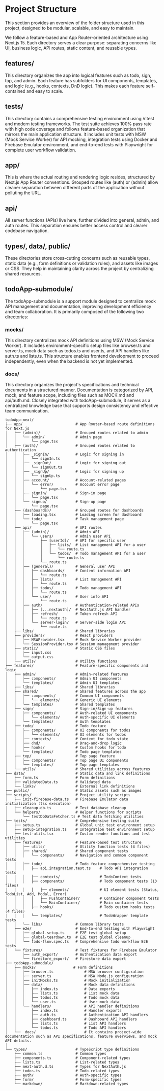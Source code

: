 # Project Structure

This section provides an overview of the folder structure used in this project, designed to be modular, scalable, and easy to maintain.

We follow a feature-based and App Router-oriented architecture using Next.js 15. Each directory serves a clear purpose: separating concerns like UI, business logic, API routes, static content, and reusable types.

## features/

This directory organizes the app into logical features such as todo, sign, top, and admin. Each feature has subfolders for UI components, templates, and logic (e.g., hooks, contexts, DnD logic). This makes each feature self-contained and easy to scale.

## tests/

This directory contains a comprehensive testing environment using Vitest and modern testing frameworks. The test suite achieves 100% pass rate with high code coverage and follows feature-based organization that mirrors the main application structure. It includes unit tests with MSW (Mock Service Worker) for API mocking, integration tests using Docker and Firebase Emulator environment, and end-to-end tests with Playwright for complete user workflow validation.

## app/

This is where the actual routing and rendering logic resides, structured by Next.js App Router conventions. Grouped routes like (auth) or (admin) allow cleaner separation between different parts of the application without polluting the URL.

## api/

All server functions (APIs) live here, further divided into general, admin, and auth routes. This separation ensures better access control and clearer codebase navigation.

## types/, data/, public/

These directories store cross-cutting concerns such as reusable types, static data (e.g., form definitions or validation rules), and assets like images or CSS. They help in maintaining clarity across the project by centralizing shared resources.

## todoApp-submodule/

The todoApp-submodule is a support module designed to centralize mock API management and documentation, improving development efficiency and team collaboration. It is primarily composed of the following two directories:

### mocks/

This directory centralizes mock API definitions using MSW (Mock Service Worker). It includes environment-specific setup files like browser.ts and server.ts, mock data such as todos.ts and user.ts, and API handlers like auth.ts and lists.ts. This structure enables frontend development to proceed independently, even when the backend is not yet implemented.

### docs/

This directory organizes the project's specifications and technical documents in a structured manner. Documentation is categorized by API, mock, and feature scope, including files such as MOCK.md and api/auth.md. Closely integrated with todoApp-submodule, it serves as a centralized knowledge base that supports design consistency and effective team communication.

```
todoApp-next/
├── app/                        # App Router-based route definitions for Next.js
│   ├── (admin)/                # Grouped routes related to admin
│   │   └── admin/              # Admin page
│   │       └── page.tsx
│   ├── (auth)/                 # Grouped routes related to authentication
│   │   ├── _signIn/            # Logic for signing in
│   │   │   └── signIn.ts
│   │   ├── _signOut/           # Logic for signing out
│   │   │   └── signOut.ts
│   │   ├── _signUp/            # Logic for signing up
│   │   │   └── signUp.ts
│   │   ├── account/            # Account-related pages
│   │   │   └── error/          # Account error page
│   │   │       └── page.tsx
│   │   ├── signin/             # Sign-in page
│   │   │   └── page.tsx
│   │   └── signup/             # Sign-up page
│   │       └── page.tsx
│   ├── (dashboards)/           # Grouped routes for dashboards
│   │   ├── loading.tsx         # Loading screen for dashboard
│   │   └── todo/               # Task management page
│   │       └── page.tsx
│   ├── api/                    # API routes
│   │   ├── (admin)/            # Admin API
│   │   │   └── users/          # Admin user API
│   │   │       ├── [userId]/   # API for specific user
│   │   │       │   ├── lists/  # List management API for a user
│   │   │       │   │   └── route.ts
│   │   │       │   └── todos/  # Todo management API for a user
│   │   │       │       └── route.ts
│   │   │       └── route.ts
│   │   ├── (general)/          # General user API
│   │   │   ├── dashboards/     # Content information API
│   │   │   │   └── route.ts
│   │   │   ├── lists/          # List management API
│   │   │   │   └── route.ts
│   │   │   ├── todos/          # Todo management API
│   │   │   │   └── route.ts
│   │   │   └── user/           # User info API
│   │   │       └── route.ts
│   │   ├── auth/               # Authentication-related APIs
│   │   │   ├── [...nextauth]/  # NextAuth.js API handler
│   │   │   ├── refresh/        # Token refresh API
│   │   │   │   └── route.ts
│   │   │   └── server-login/   # Server-side login API
│   │   │       └── route.ts
│   ├── libs/                   # Shared libraries
│   ├── providers/              # React providers
│   │   ├── MSWProvider.tsx     # Mock Service Worker provider
│   │   └── SessionProvider.tsx # Session management provider
│   ├── static/                 # Static CSS files
│   │   ├── input.css
│   │   └── output.css
│   └── utils/                  # Utility functions
├── features/                   # Feature-specific components and logic
│   ├── admin/                  # Admin-related features
│   │   ├── components/         # Admin UI components
│   │   └── templates/          # Admin UI templates
│   ├── libs/                   # Shared libraries
│   ├── shared/                 # Shared features across the app
│   │   ├── components/         # Common UI components
│   │   │   └── elements/       # Generic UI elements
│   │   └── templates/          # Shared templates
│   ├── sign/                   # Sign-in/Sign-up features
│   │   ├── components/         # Auth-related UI components
│   │   │   └── elements/       # Auth-specific UI elements
│   │   └── templates/          # Auth templates
│   ├── todo/                   # Todo feature
│   │   ├── components/         # UI components for todos
│   │   │   └── elements/       # UI elements for todos
│   │   ├── contexts/           # Context for todo state
│   │   ├── dnd/                # Drag-and-drop logic
│   │   ├── hooks/              # Custom hooks for todo
│   │   └── templates/          # Todo page templates
│   ├── top/                    # Top page feature
│   │   ├── components/         # Top page UI components
│   │   └── templates/          # Top page templates
│   └── utils/                  # Shared utilities across features
├── data/                       # Static data and link definitions
│   ├── form.ts                 # Form definitions
│   ├── validatedData.ts        # Validated data
│   └── links/                  # External link definitions
├── public/                     # Static assets such as images
├── scripts/                    # Project utility scripts
│   ├── init-firebase-data.ts   # Firebase Emulator data initialization (tsx execution)
│   ├── cleanup-db.ts           # Test database cleanup
│   └── helpers/                # Helper functions for scripts
│       └── testDbDataFetcher.ts # Test data fetching utilities
├── tests/                      # Comprehensive testing suite
│   ├── setup.ts                # Global unit test environment setup
│   ├── setup-integration.ts    # Integration test environment setup
│   ├── test-utils.tsx          # Custom render functions and test utilities
│   ├── features/               # Feature-based test structure
│   │   ├── utils/              # Utility function tests (4 files)
│   │   ├── shared/             # Shared component tests
│   │   │   └── components/     # Navigation and common component tests
│   │   ├── todo/               # Todo feature comprehensive testing
│   │   │   ├── api.integration.test.ts    # Todo API integration tests
│   │   │   ├── contexts/                  # TodoContext tests
│   │   │   ├── components/                # Todo component tests (13 files)
│   │   │   │   ├── elements/              # UI element tests (Status, TodoList, Add, Modal, Error)
│   │   │   │   ├── PushContainer/         # Container component tests
│   │   │   │   └── MainContainer/         # Main container tests
│   │   │   ├── hooks/                     # Todo custom hooks tests (4 files)
│   │   │   └── templates/                 # TodoWrapper template tests
│   │   └── libs/               # Common library tests
│   ├── e2e/                    # End-to-end testing with Playwright
│   │   ├── global-setup.ts     # E2E test global setup
│   │   ├── global-teardown.ts  # E2E test global cleanup
│   │   └── todo-flow.spec.ts   # Comprehensive todo workflow E2E tests
│   └── fixtures/               # Test fixtures for Firebase Emulator
│       ├── auth_export/        # Authentication data export
│       └── firestore_export/   # Firestore data export
├── todoApp-submodule/
│   ├── mocks/                 # Form definitions
│   │   ├── browser.ts              # MSW browser configuration
│   │   ├── server.ts               # MSW Node.js configuration
│   │   ├── initMocks.ts            # Mock initialization
│   │   ├── data/                   # Mock data definitions
│   │   │   ├── index.ts            # Data exports
│   │   │   ├── lists.ts            # List mock data
│   │   │   ├── todos.ts            # Todo mock data
│   │   │   └── user.ts             # User mock data
│   │   └── handlers/               # API handler definitions
│   │       ├── index.ts            # Handler exports
│   │       ├── auth.ts             # Authentication API handlers
│   │       ├── dashboard.ts        # Dashboard API handlers
│   │       ├── lists.ts            # List API handlers
│   │       └── todos.ts            # Todo API handlers
│   └──  docs/                      # It contains project-wide documentation such as API specifications, feature overviews, and mock API details.
│
└── types/                      # TypeScript type definitions
    ├── common.ts               # Common types
    ├── components.ts           # Component-related types
    ├── lists.ts                # List-related types
    ├── next-auth.d.ts          # Types for NextAuth.js
    ├── todos.ts                # Todo-related types
    ├── auth/                   # Auth-specific types
    ├── form/                   # Form-specific types
    └── markdown/               # Markdown-related types
```
